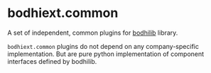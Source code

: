 # bodhiext.common

A set of independent, common plugins for [bodhilib](https://github.com/BodhiSearch/bodhilib) library.

`bodhiext.common` plugins do not depend on any company-specific implementation. But are pure python implementation of component interfaces defined by bodhilib.
